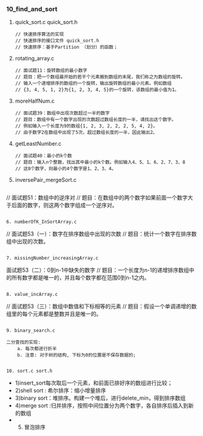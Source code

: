 ### 10_find_and_sort

1. quick_sort.c  quick_sort.h

   ```
   // 快速排序算法的实现
   // 快速排序的接口文件 quick_sort.h
   // 快速排序：基于Partition （划分）的函数；
   ```

2. rotating_array.c

   ```
   // 面试题11：旋转数组的最小数字
   // 题目：把一个数组最开始的若干个元素搬到数组的末尾，我们称之为数组的旋转。
   // 输入一个递增排序的数组的一个旋转，输出旋转数组的最小元素。例如数组
   // {3, 4, 5, 1, 2}为{1, 2, 3, 4, 5}的一个旋转，该数组的最小值为1。
   ```

3. moreHalfNum.c

   ```
   // 面试题39：数组中出现次数超过一半的数字
   // 题目：数组中有一个数字出现的次数超过数组长度的一半，请找出这个数字。
   // 例如输入一个长度为9的数组{1, 2, 3, 2, 2, 2, 5, 4, 2}。
   // 由于数字2在数组中出现了5次，超过数组长度的一半，因此输出2。
   ```

4. getLeastNumber.c

   ```
   // 面试题40：最小的k个数
   // 题目：输入n个整数，找出其中最小的k个数。例如输入4、5、1、6、2、7、3、8
   // 这8个数字，则最小的4个数字是1、2、3、4。
   ```

5. inversePair_mergeSort.c

   ```
// 面试题51：数组中的逆序对
// 题目：在数组中的两个数字如果前面一个数字大于后面的数字，则这两个数字组成一个逆序对。
   ```

6. numberOfK_InSortArray.c

   ```
// 面试题53（一）：数字在排序数组中出现的次数
// 题目：统计一个数字在排序数组中出现的次数。
   ```

7. missingNumber_increasingArray.c

   ```
   面试题53（二）：0到n-1中缺失的数字
    // 题目：一个长度为n-1的递增排序数组中的所有数字都是唯一的，并且每个数字都在范围0到n-1之内。
   ```

8. value_incArray.c

   ```
  // 面试题53（三）：数组中数值和下标相等的元素
    // 题目：假设一个单调递增的数组里的每个元素都是整数并且是唯一的。
   ```

9. binary_search.c
   ```
    二分查找的实现:
        a. 每次都进行折半
        b. 注意: 对于树的结构, 下标为0的位置是不保存数据的;
   ```

10. sort.c sort.h
   ```
*   1)insert_sort每次取后一个元素，和前面已排好序的数组进行比较；
*   2)shell sort : 希尔排序：缩小增量排序
*   3)binary sort：堆排序。构建一个堆后，进行delete_min，得到排序数组
*   4)merge sort :归并排序，按照中间位置分为两个数字，各自排序后插入到新的数组
*   5) 冒泡排序
   ```